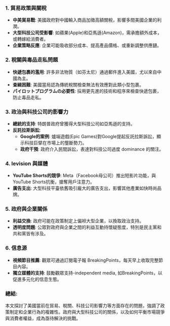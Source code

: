 ### 1. **貿易政策與關稅**
   - **中美貿易戰**: 美國政府對中國輸入商品加徵高額關稅，影響多間美國企業的利潤。
   - **大型科技公司受影響**: 如蘋果(Apple)和亞馬遜(Amazon)，需承擔額外成本，或轉嫁給消費者。
   - **企業策略反應**: 企業可能吸收部分成本、提高產品價格、或重新調整供應鏈。

### 2. **稅關與毒品走私問題**
   - **快遞包裹的濫用**: 許多非法物質（如芬太尼）通過郵件進入美國，尤以來自中國為主。
   - **查緝困難**: 美國當局認為傳統稅關檢查無法有效應對此類小型包裹。
   - **パイロットプログラムの必要性**: 採用更先進的技術和程序來檢查快遞包裹，防止毒品走私。

### 3. **政治與科技公司的影響力**
   - **總統的支持**: 特朗普政府曾獲得大型科技公司如亞馬遜的支持。
   - **反託拉斯訴訟**: 
     - **Google的案例**: 爐端遊戲(Epic Games)對Google提起反託拉斯訴訟，顯示科技巨擘在市場上的壟斷勢力。
     - **政府干預**: 政府介入民間訴訟，表達對科技公司過度 dominance 的關注。

### 4. **levision 與媒體**
   - **YouTube Shorts的競爭**: Meta（Facebook母公司）推出短影片功能，與YouTube Shorts抗衡，搶奪用戶注意力。
   - **廣告支出**: 大型科技平臺依舊吸引龐大的廣告支出，影響其他產業如快時尚品牌。

### 5. **政府與企業關係**
   - **利益交換**: 政府可能在政策制定上偏袒大型企業，以換取政治支持。
   - **透明度問題**: 公眾對政府與企業之間的利益互動持懷疑態度，特別是民主黨和共和黨皆有涉及。

### 6. **信息源**
   - **視頻節目推薦**: 觀眾可通過訂閱電子報 BreakingPoints，每天早上收取完整節目內容。
   - **獨立媒體的支持**: 鼓勵觀眾支持-independent media, 如BreakingPoints，以促進多元化的信息生態。

### 總結:
 本文探討了美國當前在貿易、稅關、科技公司影響力等方面存在的問題，強調了政策制定和企業行為的複雜性。政府與大型科技公司的關係，以及如何平衡市場競爭與消費者權益，成為亟待解決的挑戰。